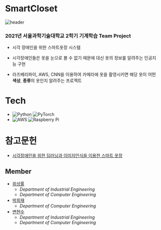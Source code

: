 # SmartCloset

![header](https://capsule-render.vercel.app/api?type=rect&color=gradient&height=300&section=header&text=SmartCloset&fontSize=90&animation=fadein)
### 2021년 서울과학기술대학교 2학기 기계학습 Team Project  

- 시각 장애인을 위한 스마트옷장 시스템

- 시각장애인들은 옷을 눈으로 볼 수 없기 때문에 대신 옷의 정보를 알려주는 인공지능 구현

- 라즈베리파이, AWS, CNN을 이용하여 카메라에 옷을 촬영시키면 해당 옷이 어떤 **색상**, **종류**의 옷인지 알려주는 프로젝트


# Tech

- ![Python](https://img.shields.io/badge/python-3670A0?style=for-the-badge&logo=python&logoColor=ffdd54) ![PyTorch](https://img.shields.io/badge/PyTorch-%23EE4C2C.svg?style=for-the-badge&logo=PyTorch&logoColor=white)
- ![AWS](https://img.shields.io/badge/AWS-%23FF9900.svg?style=for-the-badge&logo=amazon-aws&logoColor=white) ![Raspberry Pi](https://img.shields.io/badge/-RaspberryPi-C51A4A?style=for-the-badge&logo=Raspberry-Pi)

# 참고문헌

- [시각장애인을 위한 딥러닝과 이미지인식을
이용한 스마트 옷장](https://scienceon.kisti.re.kr/commons/util/originalView.do?cn=JAKO202002761569551&oCn=JAKO202002761569551&dbt=JAKO&journal=NJOU00560240)
## Member

- [위성률](https://github.com/s-ryuri)
  - _Department of Industrial Engineering_
  - _Department of Computer Engineering_
- [박희재](https://github.com/HeeJaeMon123)
  - _Department of Computer Engineering_
- [변현수]()
  - _Department of Industrial Engineering_
  - _Department of Computer Engineering_
